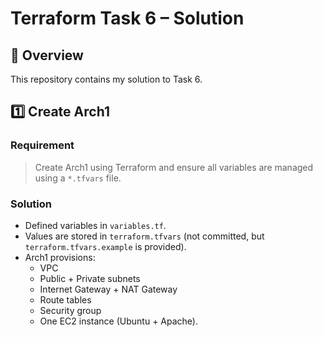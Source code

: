# Terraform Task 6 – Solution

## 📌 Overview
This repository contains my solution to Task 6.  

## 1️⃣ Create Arch1
### Requirement
> Create Arch1 using Terraform and ensure all variables are managed using a `*.tfvars` file.

### Solution
- Defined variables in `variables.tf`.
- Values are stored in `terraform.tfvars` (not committed, but `terraform.tfvars.example` is provided).
- Arch1 provisions:
  - VPC
  - Public + Private subnets
  - Internet Gateway + NAT Gateway
  - Route tables
  - Security group
  - One EC2 instance (Ubuntu + Apache).